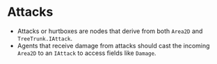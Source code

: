 # Attacks

* Attacks or hurtboxes are nodes that derive from both `Area2D` and `TreeTrunk.IAttack`.
* Agents that receive damage from attacks should cast the incoming `Area2D` to an `IAttack` to access fields like `Damage`.